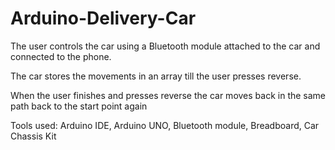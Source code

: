 # Arduino-Delivery-Car
The user controls the car using a Bluetooth module attached to the car and connected to the phone.

The car stores the movements in an array till the user presses reverse.

When the user finishes and presses reverse the car moves back in the same path back to the start point again

Tools used: Arduino IDE, Arduino UNO, Bluetooth module, Breadboard, Car Chassis Kit
